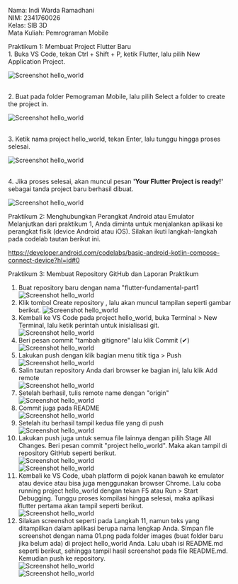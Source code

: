 Nama: Indi Warda Ramadhani
<br>NIM: 2341760026
<br>Kelas: SIB 3D
<br>Mata Kuliah: Pemrograman Mobile

Praktikum 1: Membuat Project Flutter Baru
<br> 1. Buka VS Code, tekan Ctrl + Shift + P, ketik Flutter, lalu pilih New Application Project.

![Screenshot hello_world](images/01.png)

<br> 2. Buat pada folder Pemograman Mobile, lalu pilih Select a folder to create the project in.

![Screenshot hello_world](images/02.png)

<br> 3. Ketik nama project hello_world, tekan Enter, lalu tunggu hingga proses selesai.

![Screenshot hello_world](images/03.png)

<br> 4. Jika proses selesai, akan muncul pesan **'Your Flutter Project is ready!'** sebagai tanda project baru berhasil dibuat.

![Screenshot hello_world](images/04.png)

Praktikum 2: Menghubungkan Perangkat Android atau Emulator
Melanjutkan dari praktikum 1, Anda diminta untuk menjalankan aplikasi ke perangkat fisik (device Android atau iOS). Silakan ikuti langkah-langkah pada codelab tautan berikut ini.

https://developer.android.com/codelabs/basic-android-kotlin-compose-connect-device?hl=id#0

Praktikum 3: Membuat Repository GitHub dan Laporan Praktikum

1. Buat repository baru dengan nama "flutter-fundamental-part1
![Screenshot hello_world](images/05.png)
2. Klik tombol Create repository , lalu akan muncul tampilan seperti gambar berikut.
![Screenshot hello_world](images/06.png)
3. Kembali ke VS Code pada project hello_world, buka Terminal > New Terminal, lalu ketik perintah untuk inisialisasi git.
![Screenshot hello_world](images/07.png)
4. Beri pesan commit "tambah gitignore" lalu klik Commit (✔)
<br>![Screenshot hello_world](images/08.png)
5. Lakukan push dengan klik bagian menu titik tiga > Push
<br>![Screenshot hello_world](images/09.png)
6. Salin tautan repository Anda dari browser ke bagian ini, lalu klik Add remote
<br>![Screenshot hello_world](images/10.png)
8. Setelah berhasil, tulis remote name dengan "origin"
<br>![Screenshot hello_world](images/11.png)
9. Commit juga pada README
<br>![Screenshot hello_world](images/12.png)
10. Setelah itu berhasil tampil kedua file yang di push
<br>![Screenshot hello_world](images/13.png)
11. Lakukan push juga untuk semua file lainnya dengan pilih Stage All Changes. Beri pesan commit "project hello_world". Maka akan tampil di repository GitHub seperti berikut.
<br>![Screenshot hello_world](images/14.png)
<br>![Screenshot hello_world](images/15.png)
12. Kembali ke VS Code, ubah platform di pojok kanan bawah ke emulator atau device atau bisa juga menggunakan browser Chrome. Lalu coba running project hello_world dengan tekan F5 atau Run > Start Debugging. Tunggu proses kompilasi hingga selesai, maka aplikasi flutter pertama akan tampil seperti berikut.
<br>![Screenshot hello_world](images/16.png)
13. Silakan screenshot seperti pada Langkah 11, namun teks yang ditampilkan dalam aplikasi berupa nama lengkap Anda. Simpan file screenshot dengan nama 01.png pada folder images (buat folder baru jika belum ada) di project hello_world Anda. Lalu ubah isi README.md seperti berikut, sehingga tampil hasil screenshot pada file README.md. Kemudian push ke repository. 
<br>![Screenshot hello_world](images/17.png)
<br>![Screenshot hello_world](images/18.png)